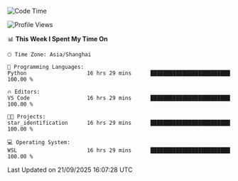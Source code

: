 <!--START_SECTION:waka-->
![Code Time](http://img.shields.io/badge/Code%20Time-3%2C125%20hrs%2055%20mins-blue)

![Profile Views](http://img.shields.io/badge/Profile%20Views-42-blue)

📊 **This Week I Spent My Time On** 

```text
🕑︎ Time Zone: Asia/Shanghai

💬 Programming Languages: 
Python                   16 hrs 29 mins      █████████████████████████   100.00 % 

🔥 Editors: 
VS Code                  16 hrs 29 mins      █████████████████████████   100.00 % 

🐱‍💻 Projects: 
star_identification      16 hrs 29 mins      █████████████████████████   100.00 % 

💻 Operating System: 
WSL                      16 hrs 29 mins      █████████████████████████   100.00 % 
```


 Last Updated on 21/09/2025 16:07:28 UTC
<!--END_SECTION:waka-->